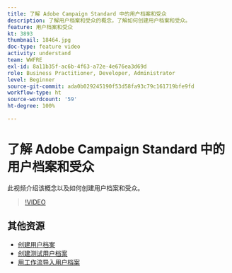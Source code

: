 ```yaml
---
title: 了解 Adobe Campaign Standard 中的用户档案和受众
description: 了解用户档案和受众的概念，了解如何创建用户档案和受众。
feature: 用户档案和受众
kt: 3893
thumbnail: 18464.jpg
doc-type: feature video
activity: understand
team: WWFRE
exl-id: 8a11b35f-ac6b-4f63-a72e-4e676ea3d69d
role: Business Practitioner, Developer, Administrator
level: Beginner
source-git-commit: ada0b029245190f53d58fa93c79c161719bfe9fd
workflow-type: ht
source-wordcount: '59'
ht-degree: 100%

---
```


# 了解 Adobe Campaign Standard 中的用户档案和受众

此视频介绍该概念以及如何创建用户档案和受众。

>[!VIDEO](https://video.tv.adobe.com/v/18464?quality=12)

## 其他资源

* [创建用户档案](/help/profiles-and-audiences/creating-a-profile.md)
* [创建测试用户档案](/help/profiles-and-audiences/test-profiles.md)
* [用工作流导入用户档案](/help/managing-processes-and-data/importing-profiles.md)
